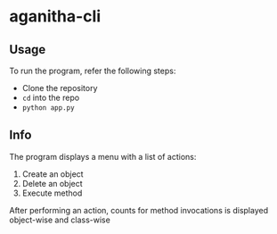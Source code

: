 # aganitha-cli

## Usage

To run the program, refer the following steps:

- Clone the repository
- `cd` into the repo
- `python app.py`

## Info

The program displays a menu with a list of actions:

1. Create an object
2. Delete an object
3. Execute method

After performing an action, counts for method invocations is displayed object-wise and class-wise
